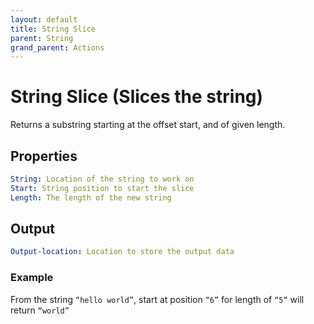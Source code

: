 ```yaml
---
layout: default
title: String Slice
parent: String
grand_parent: Actions
---
```

# String Slice (Slices the string)
Returns a substring starting at the offset start, and of given length.

## Properties
```yaml
String: Location of the string to work on
Start: String position to start the slice
Length: The length of the new string
```

## Output
```yaml
Output-location: Location to store the output data
```

### Example
From the string `“hello world”`, start at position `“6”` for length of `“5“` will return `“world”`
